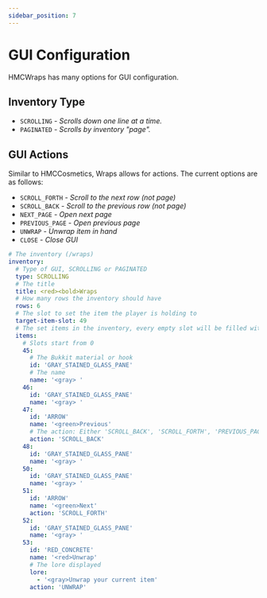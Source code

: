 ```yaml
---
sidebar_position: 7
---
```


# GUI Configuration

HMCWraps has many options for GUI configuration. 

## Inventory Type

- `SCROLLING` - *Scrolls down one line at a time.*
- `PAGINATED` - *Scrolls by inventory "page".*

## GUI Actions
Similar to HMCCosmetics, Wraps allows for actions.
The current options are as follows:

- `SCROLL_FORTH` - *Scroll to the next row (not page)*
- `SCROLL_BACK` - *Scroll to the previous row (not page)*
- `NEXT_PAGE` - *Open next page*
- `PREVIOUS_PAGE` - *Open previous page*
- `UNWRAP` - *Unwrap item in hand*
- `CLOSE` - *Close GUI*

```yaml
# The inventory (/wraps)
inventory:
  # Type of GUI, SCROLLING or PAGINATED
  type: SCROLLING
  # The title
  title: <red><bold>Wraps
  # How many rows the inventory should have
  rows: 6
  # The slot to set the item the player is holding to
  target-item-slot: 49
  # The set items in the inventory, every empty slot will be filled with wraps
  items:
    # Slots start from 0
    45:
      # The Bukkit material or hook
      id: 'GRAY_STAINED_GLASS_PANE'
      # The name
      name: '<gray> '
    46:
      id: 'GRAY_STAINED_GLASS_PANE'
      name: '<gray> '
    47:
      id: 'ARROW'
      name: '<green>Previous'
      # The action: Either 'SCROLL_BACK', 'SCROLL_FORTH', 'PREVIOUS_PAGE', 'NEXT_PAGE', 'UNWRAP' to unwrap the current item, 'CLOSE' to close the inventory.
      action: 'SCROLL_BACK'
    48:
      id: 'GRAY_STAINED_GLASS_PANE'
      name: '<gray> '
    50:
      id: 'GRAY_STAINED_GLASS_PANE'
      name: '<gray> '
    51:
      id: 'ARROW'
      name: '<green>Next'
      action: 'SCROLL_FORTH'
    52:
      id: 'GRAY_STAINED_GLASS_PANE'
      name: '<gray> '
    53:
      id: 'RED_CONCRETE'
      name: '<red>Unwrap'
      # The lore displayed
      lore:
        - '<gray>Unwrap your current item'
      action: 'UNWRAP'
```